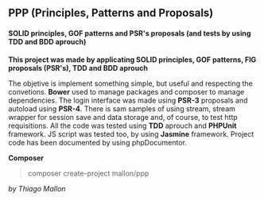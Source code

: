 ## PPP (Principles, Patterns and Proposals)
#### SOLID principles, GOF patterns and PSR's proposals (and tests by using TDD and BDD aprouch)

**This project was made by applicating SOLID principles, GOF patterns, FIG proposals (PSR's), TDD and BDD aprouch**

The objetive is implement something simple, but useful and respecting the convetions. **Bower** used to manage packages 
and composer to manage dependencies. The login interface was made using **PSR-3** proposals and autoload using **PSR-4**.
There is sam samples of using stream, stream wrapper for session save and data storage and, of course, to test
http requisitions. All the code was tested using **TDD** aprouch and **PHPUnit** framework. JS script was tested too, by 
using **Jasmine** framework. Project code has been documented by using phpDocumentor.

**Composer**
> composer create-project mallon/ppp

*by Thiago Mallon*


